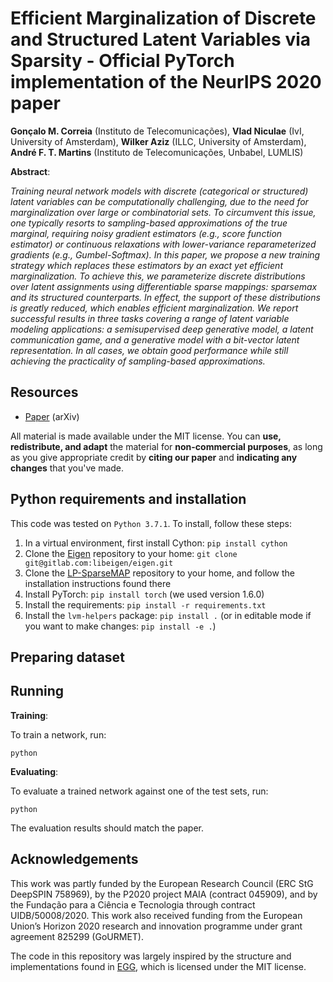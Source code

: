 # Efficient Marginalization of Discrete and Structured Latent Variables via Sparsity - Official PyTorch implementation of the NeurIPS 2020 paper

**Gonçalo M. Correia** (Instituto de Telecomunicações), **Vlad Niculae** (IvI, University of Amsterdam), **Wilker Aziz** (ILLC, University of Amsterdam), **André F. T. Martins** (Instituto de Telecomunicações, Unbabel, LUMLIS)


**Abstract**:

_Training neural network models with discrete (categorical or structured) latent variables can be computationally challenging, due to the need for marginalization over large or combinatorial sets. To circumvent this issue, one typically resorts to sampling-based approximations of the true marginal, requiring noisy gradient estimators (e.g., score function estimator) or continuous relaxations with lower-variance reparameterized gradients (e.g., Gumbel-Softmax). In this paper, we propose a new training strategy which replaces these estimators by an exact yet efficient marginalization. To achieve this, we parameterize discrete distributions over latent assignments using differentiable sparse mappings: sparsemax and its structured counterparts. In effect, the support of these distributions is greatly reduced, which enables efficient marginalization. We report successful results in three tasks covering a range of latent variable modeling applications: a semisupervised deep generative model, a latent communication game, and a generative model with a bit-vector latent representation. In all cases, we obtain good performance while still achieving the practicality of sampling-based approximations._

## Resources

- [Paper](https://arxiv.org/abs/2007.01919) (arXiv)

All material is made available under the MIT license. You can **use, redistribute, and adapt** the material for **non-commercial purposes**, as long as you give appropriate credit by **citing our paper** and **indicating any changes** that you've made.

## Python requirements and installation

This code was tested on `Python 3.7.1`. To install, follow these steps:

1. In a virtual environment, first install Cython: `pip install cython`
2. Clone the [Eigen](https://gitlab.com/libeigen/eigen) repository to your home: `git clone git@gitlab.com:libeigen/eigen.git`
3. Clone the [LP-SparseMAP](https://github.com/deep-spin/lp-sparsemap) repository to your home, and follow the installation instructions found there
4. Install PyTorch: `pip install torch` (we used version 1.6.0)
5. Install the requirements: `pip install -r requirements.txt`
6. Install the `lvm-helpers` package: `pip install .` (or in editable mode if you want to make changes: `pip install -e .`)

## Preparing dataset



## Running

**Training**:

To train a network, run:

```
python 
```

**Evaluating**:

To evaluate a trained network against one of the test sets, run:

```
python 
```

The evaluation results should match the paper.

## Acknowledgements

This work was partly funded by the European Research Council (ERC StG DeepSPIN 758969), by the P2020 project MAIA (contract 045909), and by the Fundação para a Ciência e Tecnologia through contract UIDB/50008/2020. This work also received funding from the European Union’s Horizon 2020 research and innovation programme under grant agreement 825299 (GoURMET).

The code in this repository was largely inspired by the structure and implementations found in [EGG](https://github.com/facebookresearch/EGG), which is licensed under the MIT license.
